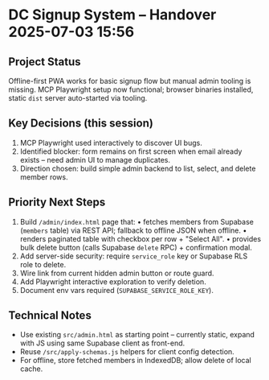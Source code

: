 # DC Signup System – Handover 2025-07-03 15:56

## Project Status
Offline-first PWA works for basic signup flow but manual admin tooling is missing. MCP Playwright setup now functional; browser binaries installed, static `dist` server auto-started via tooling.

## Key Decisions (this session)
1. MCP Playwright used interactively to discover UI bugs.
2. Identified blocker: form remains on first screen when email already exists – need admin UI to manage duplicates.
3. Direction chosen: build simple admin backend to list, select, and delete member rows.

## Priority Next Steps
1. Build `/admin/index.html` page that:
   • fetches members from Supabase (`members` table) via REST API; fallback to offline JSON when offline.
   • renders paginated table with checkbox per row + "Select All".
   • provides bulk delete button (calls Supabase `delete` RPC) + confirmation modal.
2. Add server-side security: require `service_role` key or Supabase RLS role to delete.
3. Wire link from current hidden admin button or route guard.
4. Add Playwright interactive exploration to verify deletion.
5. Document env vars required (`SUPABASE_SERVICE_ROLE_KEY`).

## Technical Notes
* Use existing `src/admin.html` as starting point – currently static, expand with JS using same Supabase client as front-end.
* Reuse `/src/apply-schemas.js` helpers for client config detection.
* For offline, store fetched members in IndexedDB; allow delete of local cache. 
